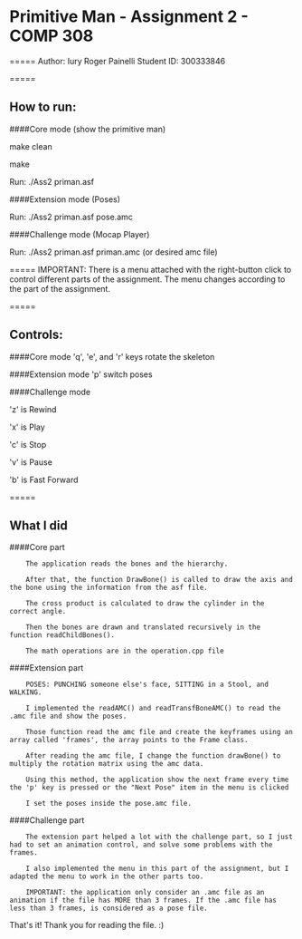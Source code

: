 # Primitive Man - Assignment 2 - COMP 308
=====
Author: Iury Roger Painelli
Student ID: 300333846

=====
## How to run:

####Core mode (show the primitive man)

make clean

make

Run: ./Ass2 priman.asf

####Extension mode (Poses)

Run: ./Ass2 priman.asf pose.amc

####Challenge mode (Mocap Player)

Run: ./Ass2 priman.asf priman.amc (or desired amc file)

=====
IMPORTANT: There is a menu attached with the right-button click to control different parts of the assignment.
		   The menu changes according to the part of the assignment.

=====
## Controls:

####Core mode
'q', 'e', and 'r' keys rotate the skeleton 

####Extension mode
'p' switch poses

####Challenge mode

'z' is Rewind

'x' is Play

'c' is Stop

'v' is Pause

'b' is Fast Forward


=====
## What I did
####Core part

		The application reads the bones and the hierarchy.
		
		After that, the function DrawBone() is called to draw the axis and the bone using the information from the asf file.
		
		The cross product is calculated to draw the cylinder in the correct angle.
		
		Then the bones are drawn and translated recursively in the function readChildBones().
		
		The math operations are in the operation.cpp file
		
####Extension part

		POSES: PUNCHING someone else's face, SITTING in a Stool, and WALKING.
		
		I implemented the readAMC() and readTransfBoneAMC() to read the .amc file and show the poses.
		
		Those function read the amc file and create the keyframes using an array called 'frames', the array points to the Frame class.
		
		After reading the amc file, I change the function drawBone() to multiply the rotation matrix using the amc data.
		
		Using this method, the application show the next frame every time the 'p' key is pressed or the "Next Pose" item in the menu is clicked
		
		I set the poses inside the pose.amc file.
		
####Challenge part

		The extension part helped a lot with the challenge part, so I just had to set an animation control, and solve some problems with the frames.
		
		I also implemented the menu in this part of the assignment, but I adapted the menu to work in the other parts too.
		
		IMPORTANT: the application only consider an .amc file as an animation if the file has MORE than 3 frames. If the .amc file has less than 3 frames, is considered as a pose file.
		
That's it! Thank you for reading the file. :)

